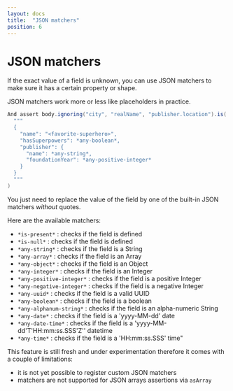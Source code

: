 ```yaml
---
layout: docs
title:  "JSON matchers"
position: 6
---
```


# JSON matchers

If the exact value of a field is unknown, you can use JSON matchers to make sure it has a certain property or shape.

JSON matchers work more or less like placeholders in practice.

```scala
And assert body.ignoring("city", "realName", "publisher.location").is(
  """
  {
    "name": "<favorite-superhero>",
    "hasSuperpowers": *any-boolean*,
    "publisher": {
      "name": *any-string*,
      "foundationYear": *any-positive-integer*
    }
  }
  """
)
```

You just need to replace the value of the field by one of the built-in JSON matchers *without* quotes.

Here are the available matchers:

- `*is-present*` : checks if the field is defined
- `*is-null*` : checks if the field is defined
- `*any-string*` : checks if the field is a String
- `*any-array*` : checks if the field is an Array
- `*any-object*` : checks if the field is an Object
- `*any-integer*` : checks if the field is an Integer
- `*any-positive-integer*` : checks if the field is a positive Integer
- `*any-negative-integer*` : checks if the field is a negative Integer
- `*any-uuid*` : checks if the field is a valid UUID
- `*any-boolean*` : checks if the field is a boolean
- `*any-alphanum-string*` : checks if the field is an alpha-numeric String
- `*any-date*` : checks if the field is a 'yyyy-MM-dd' date
- `*any-date-time*` : checks if the field is a 'yyyy-MM-dd'T'HH:mm:ss.SSS'Z'' datetime
- `*any-time*` : checks if the field is a 'HH:mm:ss.SSS' time"

This feature is still fresh and under experimentation therefore it comes with a couple of limitations:
- it is not yet possible to register custom JSON matchers
- matchers are not supported for JSON arrays assertions via `asArray`
